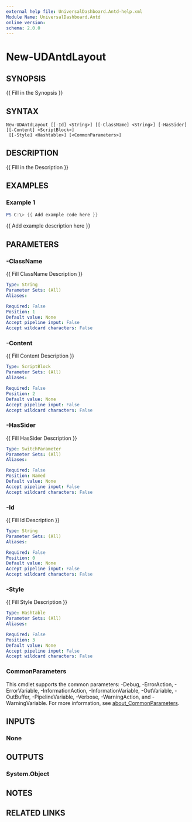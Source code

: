 ```yaml
---
external help file: UniversalDashboard.Antd-help.xml
Module Name: UniversalDashboard.Antd
online version:
schema: 2.0.0
---
```


# New-UDAntdLayout

## SYNOPSIS
{{ Fill in the Synopsis }}

## SYNTAX

```
New-UDAntdLayout [[-Id] <String>] [[-ClassName] <String>] [-HasSider] [[-Content] <ScriptBlock>]
 [[-Style] <Hashtable>] [<CommonParameters>]
```

## DESCRIPTION
{{ Fill in the Description }}

## EXAMPLES

### Example 1
```powershell
PS C:\> {{ Add example code here }}
```

{{ Add example description here }}

## PARAMETERS

### -ClassName
{{ Fill ClassName Description }}

```yaml
Type: String
Parameter Sets: (All)
Aliases:

Required: False
Position: 1
Default value: None
Accept pipeline input: False
Accept wildcard characters: False
```

### -Content
{{ Fill Content Description }}

```yaml
Type: ScriptBlock
Parameter Sets: (All)
Aliases:

Required: False
Position: 2
Default value: None
Accept pipeline input: False
Accept wildcard characters: False
```

### -HasSider
{{ Fill HasSider Description }}

```yaml
Type: SwitchParameter
Parameter Sets: (All)
Aliases:

Required: False
Position: Named
Default value: None
Accept pipeline input: False
Accept wildcard characters: False
```

### -Id
{{ Fill Id Description }}

```yaml
Type: String
Parameter Sets: (All)
Aliases:

Required: False
Position: 0
Default value: None
Accept pipeline input: False
Accept wildcard characters: False
```

### -Style
{{ Fill Style Description }}

```yaml
Type: Hashtable
Parameter Sets: (All)
Aliases:

Required: False
Position: 3
Default value: None
Accept pipeline input: False
Accept wildcard characters: False
```

### CommonParameters
This cmdlet supports the common parameters: -Debug, -ErrorAction, -ErrorVariable, -InformationAction, -InformationVariable, -OutVariable, -OutBuffer, -PipelineVariable, -Verbose, -WarningAction, and -WarningVariable. For more information, see [about_CommonParameters](http://go.microsoft.com/fwlink/?LinkID=113216).

## INPUTS

### None

## OUTPUTS

### System.Object
## NOTES

## RELATED LINKS
